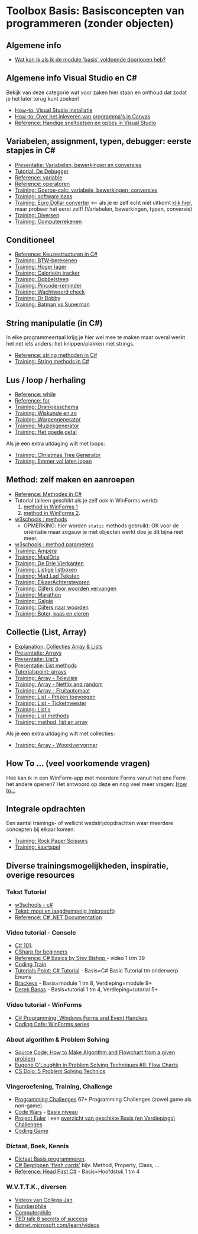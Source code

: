# Toolbox Basis: Basisconcepten van programmeren (zonder objecten)

## Algemene info
+ [Wat kan ik als ik de module 'basis' voldoende doorlopen heb?](resultaatformulier.md)


## Algemene info Visual Studio en C#

Bekijk van deze categorie wat voor zaken hier staan en onthoud dat zodat je het later terug kunt zoeken!

+ [How-to: Visual Studio installatie](../process/infoVisualStudioInstallatie.md)
+ [How-to: Over het inleveren van programma's in Canvas](../process/infoInleverenProgrammas.md)
+ [Reference: Handige sneltoetsen en opties in Visual Studio](../process/knowVisualStudioShortCutKeys.md)



## Variabelen, assignment, typen, debugger: eerste stapjes in C#

+ [Presentatie: Variabelen, bewerkingen en conversies](var/Variabelen-bewerkingen-conversies.pptx)
+ [Tutorial: De Debugger](debugger/Debugger.md)
+ [Reference: variable](var/naslag_Variable.md)
+ [Reference: operatoren](var/naslag_Operatoren.md)
+ [Training: Goeroe-calc: variabele, bewerkingen, conversies](var/trainingVariabelenBewerkingenConversies.md)
+ [Training: software baas](var/softwareBaas.md)
+ [Training: Euro Dollar converter](var/Euro-Dollar-Converter.md)  <-- als je er zelf echt niet uitkomt [klik hier](https://i872272core.venus.fhict.nl/S1-SOFT%20Recordings/Week%201%20-%20Euro%20Dollar%20Converter.mp4), maar probeer het eerst zelf! (Variabelen, bewerkingen, typen, conversie)
+ [Training: Diversen](var/Extra-opgaven-variabelen.md)
+ [Training: Computerrekenen](var/trainingComputerRekenen.md)

## Conditioneel

+ [Reference: Keuzestructuren in C#](conditioneel/naslag_Keuzestructuren.md)
+ [Training: BTW-berekenen](conditioneel/BTW-berekenen.md)
+ [Training: Hoger lager](conditioneel/Hoger-lager.md)
+ [Training: Calorieën tracker](conditioneel/Calorieen-tracker.md)
+ [Training: Dobbelsteen](conditioneel/Dobbelsteen.md)
+ [Training: Pincode-reminder](conditioneel/Pincode-reminder.md)
+ [Training: Wachtwoord check](conditioneel/Wachtwoord-check.md)
+ [Training: Dr Bobby](conditioneel/Dr-Bobby.md)
+ [Training: Batman vs Superman](conditioneel/Batman-vs-Superman.md)


## String manipulatie (in C#)

In elke programmeertaal krijg je hier wel mee te maken maar overal werkt het net iets anders: het knippen/plakken met strings.

+ [Reference: string methoden in C#](string_methoden/naslag_StringMethods.md)
+ [Training: String methods in C#](string_methoden/StringMethods)

## Lus / loop / herhaling

+ [Reference: while](lussen/naslag_While)
+ [Reference: for](lussen/naslag_For)
+ [Training: Drankjesschema](lussen/Drankjesschema.md)
+ [Training: Wiskunde en zo](lussen/Wiskunde-en-zo.md)
+ [Training: Worpengenerator](lussen/Worpengenerator.md)
+ [Training: Muziekgenerator](lussen/Muziekgenerator.md)
+ [Training: Het goede getal](lussen/Het-goede-getal.md)

Als je een extra uitdaging wilt met loops:
+ [Training: Christmas Tree Generator](lussen/Christmas-tree-generator.md)
+ [Training: Emmer vol laten lopen](lussen/Emmer-vol-laten-lopen.md)

## Method: zelf maken en aanroepen

+ [Reference: Methodes in C#](methoden/naslag_methods.md)
+ Tutorial (alleen geschikt als je zelf ook in WinForms werkt):
  1. [method in WinForms 1](https://youtu.be/SRwDqyyZFXY?list=PL0EE421AE8BCEBA4A)
  2. [method in WinForms 2](https://youtu.be/ND8aXadDbyg?list=PL0EE421AE8BCEBA4A).
 + [w3schools : methods](https://www.w3schools.com/cs/cs_methods.asp)
	+ OPMERKING: hier worden `static` methods gebruikt: OK voor de oriëntatie maar zogauw je met objecten werkt doe je dit bijna niet meer. 
+ [w3schools : method parameters](https://www.w3schools.com/cs/cs_method_parameters.asp)
+ [Training: Ampère](methoden/trainingMethodAmpere.md)
+ [Training: MaalDrie](methoden/trainigMethodMaaldrie.md)
+ [Training: De Drie Vierkanten](methoden/trainingMethodDrieVierkanten.md)
+ [Training: Listige listboxen](methoden/Listige-listboxen.md)
+ [Training: Mad Lad Teksten](methoden/Madlad-teksten.md)
+ [Training: ElkaarAchterstevoren](methoden/methodW1W2.md)
+ [Training: Cijfers door woorden vervangen](methoden/Cijfers-door-woorden-vervangen.md)
+ [Training: Marathon](methoden/methodmarathon.md)
+ [Training: Galgje](methoden/galgje.md)
+ [Training: Cijfers naar woorden](methoden/exerciseMethodCijfersNaarWoorden.md)
+ [Training: Boter, kaas en eieren](methoden/Boter-kaas-eieren.md)

## Collectie (List, Array)

+ [Explanation: Collecties Array & Lists](collecties/Explanation-Array-Lists.md)
+ [Presentatie: Arrays](https://stasemsoft.github.io/softwarematerial/docs/basic/collecties/theorie_FUN12_Arrays.pptx)
+ [Presentatie: List's](https://stasemsoft.github.io/softwarematerial/docs/basic/collecties/theorie_FUN12_Lists.pptx)
+ [Presentatie: List methods](https://stasemsoft.github.io/softwarematerial/docs/basic/collecties/theorie_FUN12_ListMethodes.pptx)
+ [Tutorialspoint: arrays](http://www.tutorialspoint.com/csharp/csharp_arrays.htm)
+ [Training: Array - Televisie](collecties/Televisie.md)
+ [Training: Array - Netflix and random](collecties/Netflix-and-random.md)
+ [Training: Array - Fruitautomaat](collecties/Fruitautomaat.md)
+ [Training: List - Prijzen toevoegen](collecties/Prijzen-toevoegen.md)
+ [Training: List - Ticketmeester](collecties/Ticketmeester.md)
+ [Training: List's](https://stasemsoft.github.io/softwarematerial/docs/basic/collecties/exercises_FUN12Lists.pdf)
+ [Training: List methods](https://stasemsoft.github.io/softwarematerial/docs/basic/collecties/exercises_FUN12_ListMethodes.pdf)
+ [Training: method, list en array](methoden/exerciseMethodListArray)

Als je een extra uitdaging wilt met collecties:
+ [Training: Array - Woordvervormer](collecties/Woordvervormer.md)


## How To ...  (veel voorkomende vragen)

Hoe kan ik in een WinForm-app met meerdere Forms vanuit het ene Form het andere openen?
Het antwoord op deze en nog veel meer vragen:
[How to...](howto)


## Integrale opdrachten

Een aantal trainings- of wellicht wedstrijdopdrachten waar meerdere concepten bij elkaar komen.

+ [Training: Rock Paper Scissors](integraal/rockpaperscissors)
+ [Training: kaartspel](integraal/kaartspel)


## Diverse trainingsmogelijkheden, inspiratie, overige resources

### Tekst Tutorial
+ [w3schools - c#](https://www.w3schools.com/cs/default.asp)
+ [Tekst: mooi en laagdrempelig (microsoft)](https://docs.microsoft.com/en-us/learn/paths/csharp-first-steps/?WT.mc_id=-blog-scottha)
+ [Reference: C# .NET Documentation](https://docs.microsoft.com/en-us/dotnet/#pivot=docs&panel=getstarted)  

### Video tutorial - Console
+ [C# 101](https://www.youtube.com/playlist?list=PLdo4fOcmZ0oVxKLQCHpiUWun7vlJJvUiN). 
+ [CSharp for beginners](https://channel9.msdn.com/Series/CSharp-Fundamentals-for-Absolute-Beginners/)
+ [Reference: C# Basics by Stev Bishop ](https://www.youtube.com/playlist?list=PLYMOUCVo86jGzNXPgyKB-B1IvE1LoXKi6) - video 1 t/m 39  
+ [Coding Train](https://www.youtube.com/channel/UCvjgXvBlbQiydffZU7m1_aw)  
+ [Tutorials Point: C# Tutorial](https://www.tutorialspoint.com/csharp/) - Basis=C# Basic Tutorial tm onderwerp Enums  
+ [Brackeys](https://www.youtube.com/playlist?list=PLPV2KyIb3jR6ZkG8gZwJYSjnXxmfPAl51) - Basis=module 1 tm 8, Verdieping=module 9+  
+ [Derek Banas](https://www.youtube.com/watch?v=0p0JLFZj2C8&list=PLGLfVvz_LVvRX6xK1oi0reKci6ignjdSa) - Basis=tutorial 1 tm 4, Verdieping=tutorial 5+  

### Video tutorial - WinForms
+ [C# Programming: Windows Forms and Event Handlers](https://www.youtube.com/watch?v=W6vJ_c9Mt6A)
+ [Coding Cafe: WinForms series](https://www.youtube.com/watch?v=8ARnYQgShY8&list=PLxefhmF0pcPlDKe7smJMoHPNS1tJQ7w7q)


### About algorithm & Problem Solving 
+ [Source Code: How to Make Algorithm and Flowchart from a given problem](https://www.youtube.com/watch?v=NdS8J9lHWgE)
+ [Eugene O'Loughlin in Problem Solving Techniques #8: Flow Charts](https://www.youtube.com/watch?v=hN9xemJYwos&list=PL9F789252CC28FB3A&index=8)
+ [CS Dojo: 5 Problem Solving Technics](https://www.youtube.com/channel/UCxX9wt5FWQUAAz4UrysqK9A)  

### Vingeroefening, Training, Challenge
+ [Programming Challenges](https://git.fhict.nl/I872272/ProgrammingChallenges) 67+ Programming Challenges (zowel game als non-game)
+ [Code Wars](https://www.codewars.com/) - [Basis niveau](https://www.codewars.com/kata/search/csharp?q=&r%5B%5D=-8&tags=Fundamentals&beta=false)  
+ [Project Euler](https://projecteuler.net/) : een [overzicht van geschikte Basis (en Verdiepings) Challenges](https://stasemsoft.github.io/softwarematerial/docs/basic/OIS11%20en%20OIS12%20-%20Project%20Euler%20challenges.pdf)  
+ [Coding Game](https://www.codingame.com/)  

### Dictaat, Boek, Kennis
+ [Dictaat Basis programmeren](knowOis11dictaat).
+ [C# Begrippen 'flash cards'](https://quizlet.com/18210232/c-sharp-terminology-flash-cards/) bijv. Method, Property, Class, ...
+ [Reference: Head First C#](https://www.oreilly.com/library/view/head-first-c/9781449358846/) - Basis=Hoofdstuk 1 tm 4

### W.V.T.T.K., diversen
+ [Videos van Collega Jan](https://i872272core.venus.fhict.nl/S1-SOFT%20Recordings/index.html)
+ [Numberphile](https://www.youtube.com/channel/UCoxcjq-8xIDTYp3uz647V5A)  
+ [Computerphile](https://www.youtube.com/user/Computerphile) 
+ [TED talk 8 secrets of success](https://www.ted.com/talks/richard_st_john_s_8_secrets_of_success?language=nl)  
+ [dotnet.microsoft.com/learn/videos](https://dotnet.microsoft.com/learn/videos)


